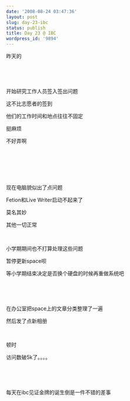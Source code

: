 ```yaml
---
date: '2008-08-24 03:47:36'
layout: post
slug: day-23-ibc
status: publish
title: Day 23 @ IBC
wordpress_id: '9894'
---
```


昨天的

 

 

开始研究工作人员签入签出问题

这不比志愿者的签到

他们的工作时间和地点往往不固定

挺麻烦

不好弄啊

 

 

 

现在电脑貌似出了点问题

Fetion和Live Writer启动不起来了

莫名其妙

其他一切正常

 

小学期期间也不打算处理这些问题

暂停更新space呗

等小学期结束决定是否换个硬盘的时候再重做系统吧

 

 

在办公室把space上的文章分类整理了一遍

然后发了点新相册

 

顿时

访问数破5k了。。。。

 

 

每天在ibc见证金牌的诞生倒是一件不错的差事
